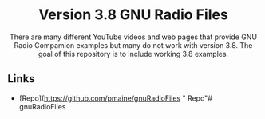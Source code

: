 <h1 align="center">Version 3.8 GNU Radio Files</h1>

<p align="center">There are many different YouTube videos and web pages that provide GNU Radio Compamion examples but many do not work with version 3.8. The goal of this repository is to include working 3.8 examples. </p>

## Links

- [Repo](https://github.com/pmaine/gnuRadioFiles<project-name> "<project-name> Repo"# gnuRadioFiles